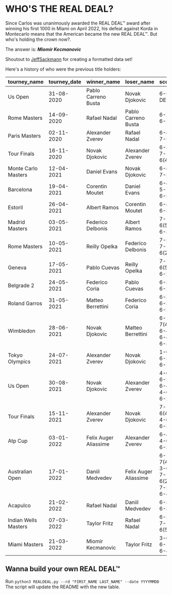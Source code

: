 # WHO'S THE REAL DEAL?

Since Carlos was unanimously awarded the REAL DEAL™ award after winning his first 1000 in Miami on April 2022, his defeat against Korda in Montecarlo means that the American became the new REAL DEAL™. But who's holding the crown now?.

The answer is: ***Miomir Kecmanovic***

Shoutout to [JeffSackmann](https://github.com/JeffSackmann/tennis_atp) for creating a formatted data set!

Here's a history of who were the previous title holders:

| tourney_name         | tourney_date   | winner_name           | loser_name            | score                     | round   |
|:---------------------|:---------------|:----------------------|:----------------------|:--------------------------|:--------|
| Us Open              | 31-08-2020     | Pablo Carreno Busta   | Novak Djokovic        | 6-5 DEF                   | R16     |
| Rome Masters         | 14-09-2020     | Rafael Nadal          | Pablo Carreno Busta   | 6-1 6-1                   | R32     |
| Paris Masters        | 02-11-2020     | Alexander Zverev      | Rafael Nadal          | 6-4 7-5                   | SF      |
| Tour Finals          | 16-11-2020     | Novak Djokovic        | Alexander Zverev      | 6-3 7-6(4)                | RR      |
| Monte Carlo Masters  | 12-04-2021     | Daniel Evans          | Novak Djokovic        | 6-4 7-5                   | R16     |
| Barcelona            | 19-04-2021     | Corentin Moutet       | Daniel Evans          | 6-4 5-7 6-3               | R32     |
| Estoril              | 26-04-2021     | Albert Ramos          | Corentin Moutet       | 6-4 6-3                   | QF      |
| Madrid Masters       | 03-05-2021     | Federico Delbonis     | Albert Ramos          | 7-6(5) 6-3                | R32     |
| Rome Masters         | 10-05-2021     | Reilly Opelka         | Federico Delbonis     | 7-5 7-6(2)                | QF      |
| Geneva               | 17-05-2021     | Pablo Cuevas          | Reilly Opelka         | 7-6(5) 6-2                | R32     |
| Belgrade 2           | 24-05-2021     | Federico Coria        | Pablo Cuevas          | 6-3 6-2                   | R16     |
| Roland Garros        | 31-05-2021     | Matteo Berrettini     | Federico Coria        | 6-3 6-3 6-2               | R64     |
| Wimbledon            | 28-06-2021     | Novak Djokovic        | Matteo Berrettini     | 6-7(4) 6-4 6-4 6-3        | F       |
| Tokyo Olympics       | 24-07-2021     | Alexander Zverev      | Novak Djokovic        | 1-6 6-3 6-1               | SF      |
| Us Open              | 30-08-2021     | Novak Djokovic        | Alexander Zverev      | 4-6 6-2 6-4 4-6 6-2       | SF      |
| Tour Finals          | 15-11-2021     | Alexander Zverev      | Novak Djokovic        | 7-6(4) 4-6 6-3            | SF      |
| Atp Cup              | 03-01-2022     | Felix Auger Aliassime | Alexander Zverev      | 6-4 4-6 6-3               | RR      |
| Australian Open      | 17-01-2022     | Daniil Medvedev       | Felix Auger Aliassime | 6-7(4) 3-6 7-6(2) 7-5 6-4 | QF      |
| Acapulco             | 21-02-2022     | Rafael Nadal          | Daniil Medvedev       | 6-3 6-3                   | SF      |
| Indian Wells Masters | 07-03-2022     | Taylor Fritz          | Rafael Nadal          | 6-3 7-6(5)                | F       |
| Miami Masters        | 21-03-2022     | Miomir Kecmanovic     | Taylor Fritz          | 3-6 6-1 6-4               | R16     |


## Wanna build your own REAL DEAL™

Run ```python3 REALDEAL.py --rd "FIRST_NAME LAST_NAME" --date YYYYMMDD ```
The script will update the README with the new table.

